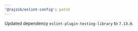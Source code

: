 ```yaml
---
'@rajzik/eslint-config': patch
---
```


Updated dependency `eslint-plugin-testing-library` to `7.13.0`.
